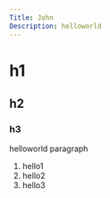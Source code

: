 ```yaml
---
Title: John
Description: helloworld
---
```



# h1
## h2
### h3

helloworld paragraph

1. hello1
1. hello2
1. hello3